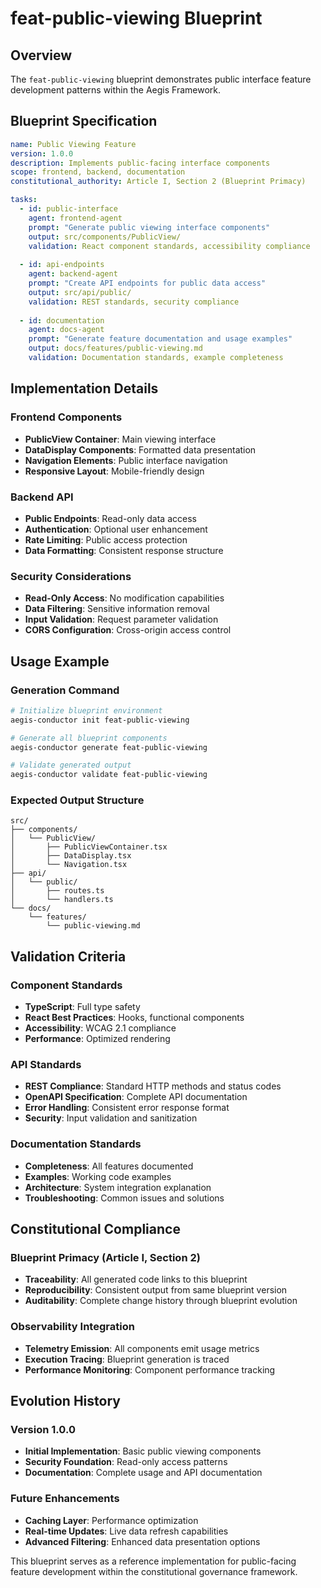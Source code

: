 # feat-public-viewing Blueprint

## Overview

The `feat-public-viewing` blueprint demonstrates public interface feature development patterns within the Aegis Framework.

## Blueprint Specification

```yaml
name: Public Viewing Feature
version: 1.0.0
description: Implements public-facing interface components
scope: frontend, backend, documentation
constitutional_authority: Article I, Section 2 (Blueprint Primacy)

tasks:
  - id: public-interface
    agent: frontend-agent
    prompt: "Generate public viewing interface components"
    output: src/components/PublicView/
    validation: React component standards, accessibility compliance
    
  - id: api-endpoints
    agent: backend-agent  
    prompt: "Create API endpoints for public data access"
    output: src/api/public/
    validation: REST standards, security compliance
    
  - id: documentation
    agent: docs-agent
    prompt: "Generate feature documentation and usage examples"
    output: docs/features/public-viewing.md
    validation: Documentation standards, example completeness
```

## Implementation Details

### Frontend Components
- **PublicView Container**: Main viewing interface
- **DataDisplay Components**: Formatted data presentation
- **Navigation Elements**: Public interface navigation
- **Responsive Layout**: Mobile-friendly design

### Backend API
- **Public Endpoints**: Read-only data access
- **Authentication**: Optional user enhancement
- **Rate Limiting**: Public access protection
- **Data Formatting**: Consistent response structure

### Security Considerations
- **Read-Only Access**: No modification capabilities
- **Data Filtering**: Sensitive information removal
- **Input Validation**: Request parameter validation
- **CORS Configuration**: Cross-origin access control

## Usage Example

### Generation Command
```bash
# Initialize blueprint environment
aegis-conductor init feat-public-viewing

# Generate all blueprint components
aegis-conductor generate feat-public-viewing

# Validate generated output
aegis-conductor validate feat-public-viewing
```

### Expected Output Structure
```
src/
├── components/
│   └── PublicView/
│       ├── PublicViewContainer.tsx
│       ├── DataDisplay.tsx
│       └── Navigation.tsx
├── api/
│   └── public/
│       ├── routes.ts
│       └── handlers.ts
└── docs/
    └── features/
        └── public-viewing.md
```

## Validation Criteria

### Component Standards
- **TypeScript**: Full type safety
- **React Best Practices**: Hooks, functional components
- **Accessibility**: WCAG 2.1 compliance
- **Performance**: Optimized rendering

### API Standards
- **REST Compliance**: Standard HTTP methods and status codes
- **OpenAPI Specification**: Complete API documentation
- **Error Handling**: Consistent error response format
- **Security**: Input validation and sanitization

### Documentation Standards
- **Completeness**: All features documented
- **Examples**: Working code examples
- **Architecture**: System integration explanation
- **Troubleshooting**: Common issues and solutions

## Constitutional Compliance

### Blueprint Primacy (Article I, Section 2)
- **Traceability**: All generated code links to this blueprint
- **Reproducibility**: Consistent output from same blueprint version
- **Auditability**: Complete change history through blueprint evolution

### Observability Integration
- **Telemetry Emission**: All components emit usage metrics
- **Execution Tracing**: Blueprint generation is traced
- **Performance Monitoring**: Component performance tracking

## Evolution History

### Version 1.0.0
- **Initial Implementation**: Basic public viewing components
- **Security Foundation**: Read-only access patterns
- **Documentation**: Complete usage and API documentation

### Future Enhancements
- **Caching Layer**: Performance optimization
- **Real-time Updates**: Live data refresh capabilities
- **Advanced Filtering**: Enhanced data presentation options

This blueprint serves as a reference implementation for public-facing feature development within the constitutional governance framework.
